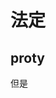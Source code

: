 <!--
 * @description: no
 * @versions: 1.0
 * @Author: Shi Shi
 * @Date: 2021-03-23 16:32:02
 * @LastEditors: Shi Shi
 * @LastEditTime: 2021-03-23 16:33:24
-->
# 法定
## proty
但是